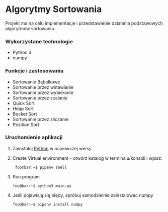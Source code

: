 # Algorytmy Sortowania

Projekt ma na celu implementacje i przedstawienie działania podstawowych algorytmów sortowania. 

### Wykorzystane technologie
 - Python 3
 - numpy

### Funkcje i zastosowania
 - Sortowanie Bąbelkowe
 - Sortowanie przez wstawianie
 - Sortowanie przez wybieranie
 - Sortowanie przez scalanie
 - Quick Sort
 - Heap Sort
 - Bucket Sort
 - Sortowanie przez zliczanie
 - Position Sort

### Uruchomienie aplikacji
1. Zainstaluj [Python](https://www.python.org/downloads) w najnowszej wersji
    
2. Create Virtual environment - otwórz katalog w terminalu/konsoli i wpisz:
   ```console
    foo@bar:~$ pipenv shell
   ```

3. Run program
    ```console
    foo@bar:~$ python3 main.py
   ```
   
4. Jeśli pojawiają się błędy, spróbuj samodzielnie zainstalowac numpy

    ```console
    foo@bar:~$ pipenv install numpy
    ```
